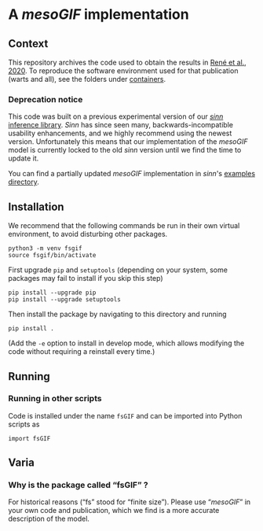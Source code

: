 # A *mesoGIF* implementation

## Context

This repository archives the code used to obtain the results in [René et al., 2020](https://arxiv.org/abs/1910.01618). To reproduce the software environment used for that publication (warts and all), see the folders under [containers](./containers).

### Deprecation notice

This code was built on a previous experimental version of our [*sinn* inference library](https://github.com/mackelab/sinn). *Sinn* has since seen many, backwards-incompatible usability enhancements, and we highly recommend using the newest version. Unfortunately this means that our implementation of the *mesoGIF* model is currently locked to the old *sinn* version until we find the time to update it.

You can find a partially updated *mesoGIF* implementation in *sinn*'s [examples directory](https://github.com/mackelab/sinn/tree/master/examples).

## Installation

We recommend that the following commands be run in their own virtual environment, to avoid disturbing other packages.

    python3 -m venv fsgif     
    source fsgif/bin/activate

First upgrade `pip` and `setuptools` (depending on your system, some packages may fail to install if you skip this step)

    pip install --upgrade pip
    pip install --upgrade setuptools

Then install the package by navigating to this directory and running

    pip install .

(Add the `-e` option to install in develop mode, which allows modifying the code without requiring a reinstall every time.)

## Running

### Running in other scripts

Code is installed under the name `fsGIF` and can be imported into Python scripts as

    import fsGIF

## Varia

### Why is the package called “fsGIF” ?

For historical reasons (“fs” stood for “finite size”). Please use “*mesoGIF*” in your own code and publication, which we find is a more accurate description of the model.
